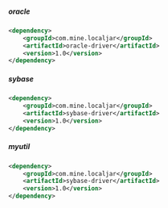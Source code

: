 ##### oracle

```xml
<dependency>
    <groupId>com.mine.localjar</groupId>
    <artifactId>oracle-driver</artifactId>
    <version>1.0</version>
</dependency>
```

##### sybase

```xml
<dependency>
    <groupId>com.mine.localjar</groupId>
    <artifactId>sybase-driver</artifactId>
    <version>1.0</version>
</dependency>
```

##### myutil

```xml
<dependency>
    <groupId>com.mine.localjar</groupId>
    <artifactId>sybase-driver</artifactId>
    <version>1.0</version>
</dependency>
```